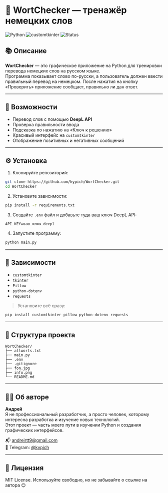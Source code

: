 
# 🧠 WortChecker — тренажёр немецких слов

![Python](https://img.shields.io/badge/Python-3.10+-blue?logo=python)
![customtkinter](https://img.shields.io/badge/GUI-customtkinter-blueviolet)
![Status](https://img.shields.io/badge/status-active-brightgreen)

## 📚 Описание

**WortChecker** — это графическое приложение на Python для тренировки перевода немецких слов на русском языке.  
Программа показывает слово по-русски, а пользователь должен ввести правильный перевод на немецком. После нажатия на кнопку «Проверить» приложение сообщает, правильно ли дан ответ.

---

## 🚀 Возможности
- Перевод слов с помощью **DeepL API**
- Проверка правильности ввода
- Подсказка по нажатию на «Ключ к решению»
- Красивый интерфейс на `customtkinter`
- Отображение позитивных и негативных сообщений

---

## ⚙️ Установка

1. Клонируйте репозиторий:
```bash
git clone https://github.com/kypich/WortChecker.git
cd WortChecker
```

2. Установите зависимости:
```bash
pip install -r requirements.txt
```

3. Создайте `.env` файл и добавьте туда ваш ключ DeepL API:

```
API_KEY=ваш_ключ_deepl
```

4. Запустите программу:
```bash
python main.py
```

---

## 🧩 Зависимости

- `customtkinter`
- `tkinter`
- `Pillow`
- `python-dotenv`
- `requests`

> Установите всё сразу:
```bash
pip install customtkinter pillow python-dotenv requests
```

---

## 📂 Структура проекта

```
WortChecker/
├── allworts.txt
├── main.py
├── .env
├── .gitignore
├── fon.jpg
├── info.png
└── README.md
```

---

## 👨‍💻 Об авторе

**Андрей**  
Я не профессиональный разработчик, а просто человек, которому интересна разработка и изучение новых технологий.  
Этот проект — часть моего пути в изучении Python и создания графических интерфейсов.

📬 andreirtt9@gmail.com  
📨 Telegram: [@kypich](https://t.me/kypich)

---

## 🔗 Лицензия

MIT License. Используйте свободно, но не забывайте о ссылке на автора 😉
